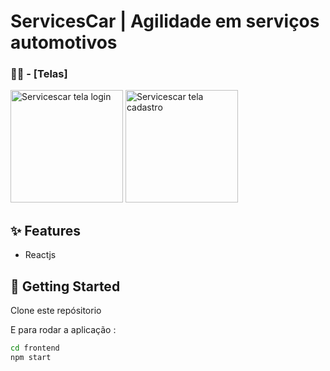 # ServicesCar | Agilidade em serviços automotivos


### 👩‍💻  - [Telas]

<img width="180" alt="Servicescar tela login" src="https://ik.imagekit.io/1jpdyb97qy/service-car-login_OaB3EM4Gu.PNG" /> <img width="180" alt="Servicescar tela cadastro" src="https://ik.imagekit.io/1jpdyb97qy/service-car-veiculos_XyOodXtYC.PNG" />


## ✨ Features

- Reactjs

## 🚀 Getting Started

Clone este repósitorio

E para rodar a aplicação :

```sh
cd frontend
npm start
```
